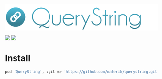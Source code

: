 ![](logo.png)

[![](https://img.shields.io/badge/contact-@thematerik-blue.svg?style=flat-square)](http://twitter.com/thematerik)
[![](https://img.shields.io/travis/materik/querystring.svg?style=flat-square)](https://travis-ci.org/materik/stubborn)

# Install

```bash
pod 'QueryString', :git => 'https://github.com/materik/querystring.git'
```
